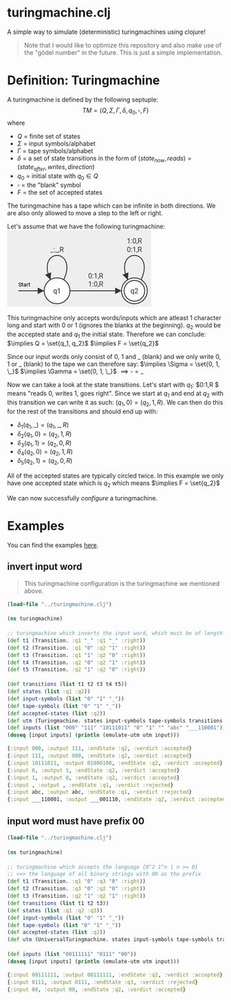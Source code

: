 # turingmachine.clj
A simple way to simulate (deterministic) turingmachines using clojure!

> Note that I would like to optimize this repository and also make use of the "gödel number" in the future. This is just a simple implementation.

# Definition: Turingmachine
A turingmachine is defined by the following septuple:
$$ TM = (Q, \Sigma, \Gamma, \delta, q_0, \square, F) $$
where
- $Q$ = finite set of states
- $\Sigma$ = input symbols/alphabet
- $\Gamma$ = tape symbols/alphabet
- $\delta$ = a set of state transitions in the form of $(state_{now}, reads) = (state_{after}, writes, direction)$
- $q_0$ = initial state with $q_0 \in Q$
- $\square$ = the "blank" symbol
- $F$ = the set of accepted states

The turingmachine has a tape which can be infinite in both directions. We are also only allowed to move a step to the left or right.

Let's assume that we have the following turingmachine:
![](./imgs/tm_example1.png)

This turingmachine only accepts words/inputs which are atleast 1 character long and start with 0 or 1 (ignores the blanks at the beginning).
$q_2$ would be the accepted state and $q_1$ the initial state. Therefore we can conclude:
$\implies Q = \set{q_1, q_2}$
$\implies F = \set{q_2}$

Since our input words only consist of 0, 1 and _ (blank) and we only write 0, 1 or _ (blank) to the tape we can therefore say:
$\implies \Sigma = \set{0, 1, \_}$
$\implies \Gamma = \set{0, 1, \_}$
$\implies \square = \_$

Now we can take a look at the state transitions. Let's start with $q_1$:
$0:1,R $ means "reads 0, writes 1, goes right". Since we start at $q_1$ and end at $q_2$ with this transition we can write it as such: $(q_1, 0) = (q_2, 1, R)$. We can then do this for the rest of the transitions and should end up with:
- $\delta_1(q_1, \_) = (q_1, \_, R)$
- $\delta_2(q_1, 0) = (q_2, 1, R)$
- $\delta_3(q_1, 1) = (q_2, 0, R)$
- $\delta_4(q_2, 0) = (q_2, 1, R)$
- $\delta_5(q_2, 1) = (q_2, 0, R)$

All of the accepted states are typically circled twice. In this example we only have one accepted state which is $q_2$ which means
$\implies F = \set{q_2}$

We can now successfully *configure* a turingmachine.

# Examples
You can find the examples [here](./src/examples/).

## invert input word
> This turingmachine configuration is the turingmachine we mentioned above.
```clojure
(load-file "../turingmachine.clj")

(ns turingmachine)

;; turingmachine which inverts the input word, which must be of length 1 atleast
(def t1 (Transition. :q1 "_" :q1 "_" :right))
(def t2 (Transition. :q1 "0" :q2 "1" :right))
(def t3 (Transition. :q1 "1" :q2 "0" :right))
(def t4 (Transition. :q2 "0" :q2 "1" :right))
(def t5 (Transition. :q2 "1" :q2 "0" :right))

(def transitions (list t1 t2 t3 t4 t5))
(def states (list :q1 :q2))
(def input-symbols (list "0" "1" "_"))
(def tape-symbols (list "0" "1" "_"))
(def accepted-states (list :q2))
(def utm (Turingmachine. states input-symbols tape-symbols transitions :q1 "_" accepted-states))
(def inputs (list "000" "111" "10111011" "0" "1" "" "abc" "___110001"))
(doseq [input inputs] (println (emulate-utm utm input)))
```
```clojure
{:input 000, :output 111, :endState :q2, :verdict :accepted}
{:input 111, :output 000, :endState :q2, :verdict :accepted}
{:input 10111011, :output 01000100, :endState :q2, :verdict :accepted}
{:input 0, :output 1, :endState :q2, :verdict :accepted}
{:input 1, :output 0, :endState :q2, :verdict :accepted}
{:input , :output , :endState :q1, :verdict :rejected}
{:input abc, :output abc, :endState :q1, :verdict :rejected}
{:input ___110001, :output ___001110, :endState :q2, :verdict :accepted}
```

## input word must have prefix 00
```clojure
(load-file "../turingmachine.clj")

(ns turingmachine)

;; turingmachine which accepts the language {0^2 1^n | n >= 0}
;; <=> the language of all binary strings with 00 as the prefix
(def t1 (Transition. :q1 "0" :q3 "0" :right))
(def t2 (Transition. :q3 "0" :q2 "0" :right))
(def t3 (Transition. :q2 "1" :q2 "1" :right))
(def transitions (list t1 t2 t3))
(def states (list :q1 :q2 :q3))
(def input-symbols (list "0" "1" "_"))
(def tape-symbols (list "0" "1" "_"))
(def accepted-states (list :q2))
(def utm (UniversalTuringmachine. states input-symbols tape-symbols transitions :q1 "_" accepted-states))

(def inputs (list "00111111" "0111" "00"))
(doseq [input inputs] (println (emulate-utm utm input)))
```
```clojure
{:input 00111111, :output 00111111, :endState :q2, :verdict :accepted}
{:input 0111, :output 0111, :endState :q3, :verdict :rejected}
{:input 00, :output 00, :endState :q2, :verdict :accepted}
```


